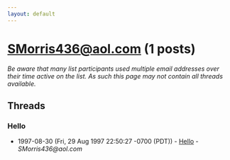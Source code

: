```yaml
---
layout: default
---
```


# SMorris436@aol.com (1 posts)

_Be aware that many list participants used multiple email addresses over their time active on the list. As such this page may not contain all threads available._

## Threads

### Hello
+ 1997-08-30 (Fri, 29 Aug 1997 22:50:27 -0700 (PDT)) - [Hello](/archive/1997/08/9d5e53bcf780a17c8808b4096f1a3b863ca73ad373f64d9f29416b5125519bc4) - _SMorris436@aol.com_

